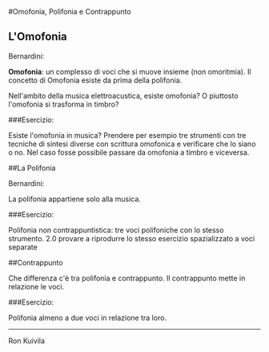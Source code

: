 #Omofonia, Polifonia e Contrappunto

## L'Omofonia

Bernardini:

**Omofonia**: un complesso di voci che si muove insieme (non omoritmia).
Il concetto di Omofonia esiste da prima della polifonia.

Nell'ambito della musica elettroacustica, esiste omofonia? O piuttosto l'omofonia si trasforma in timbro?

###Esercizio:

Esiste l'omofonia in musica? Prendere per esempio tre strumenti con tre tecniche di sintesi diverse con scrittura omofonica e verificare che lo siano o no. Nel caso fosse possibile passare da omofonia a timbro e viceversa.

##La Polifonia

Bernardini:

La polifonia appartiene solo alla musica.

###Esercizio:

Polifonia non contrappuntistica: tre voci polifoniche con lo stesso strumento.
2.0 provare a riprodurre lo stesso esercizio spazializzato a voci separate

##Contrappunto

Che differenza c'è tra polifonia e contrappunto.
Il contrappunto mette in relazione le voci.

###Esercizio:

Polifonia almeno a due voci in relazione tra loro.

____

Ron Kuivila
